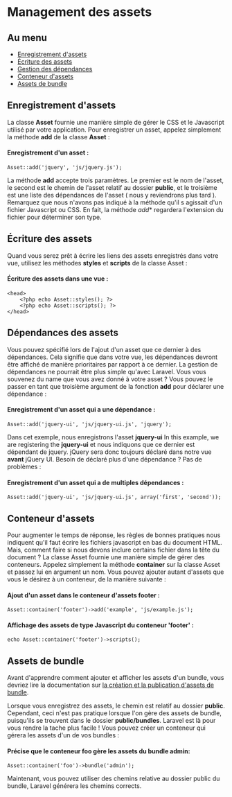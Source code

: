 # Management des assets

## Au menu

- [Enregistrement d'assets](#registering-assets)
- [Écriture des assets](#dumping-assets)
- [Gestion des dépendances](#asset-dependencies)
- [Conteneur d'assets](#asset-containers)
- [Assets de bundle](#bundle-assets)

<a name="registering-assets"></a>
## Enregistrement d'assets

La classe **Asset** fournie une manière simple de gérer le CSS et le Javascript utilisé par votre application. Pour enregistrer un asset, appelez simplement la méthode **add** de la classe **Asset** :

#### Enregistrement d'un asset :

	Asset::add('jquery', 'js/jquery.js');

La méthode **add** accepte trois paramètres. Le premier est le nom de l'asset, le second est le chemin de l'asset relatif au dossier **public**, et le troisième est une liste des dépendances de l'asset ( nous y reviendrons plus tard ). Remarquez que nous n'avons pas indiqué à la méthode qu'il s agissait d'un fichier Javascript ou CSS. En fait, la méthode *add** regardera l'extension du fichier pour déterminer son type.

<a name="dumping-assets"></a>
## Écriture des assets

Quand vous serez prêt à écrire les liens des assets enregistrés dans votre vue, utilisez les méthodes **styles** et **scripts** de la classe Asset :

#### Écriture des assets dans une vue :

	<head>
		<?php echo Asset::styles(); ?>
		<?php echo Asset::scripts(); ?>
	</head>

<a name="asset-dependencies"></a>
## Dépendances des assets

Vous pouvez spécifié lors de l'ajout d'un asset que ce dernier à des dépendances. Cela signifie que dans votre vue, les dépendances devront être  affiché de manière prioritaires par rapport à ce dernier. La gestion de dépendances ne pourrait être plus simple qu'avec Laravel. Vous vous souvenez du name que vous avez donné à votre asset ? Vous pouvez le passer en tant que troisième argument de la fonction **add** pour déclarer une dépendance : 

#### Enregistrement d'un asset qui a une dépendance :

	Asset::add('jquery-ui', 'js/jquery-ui.js', 'jquery');

Dans cet exemple, nous enregistrons l'asset **jquery-ui** In this example, we are registering the **jquery-ui** et nous indiquons que ce dernier est dépendant de jquery. jQuery sera donc toujours déclaré dans notre vue **avant** jQuery UI. Besoin de déclaré plus d'une dépendance ? Pas de problèmes : 

#### Enregistrement d'un asset qui a de multiples dépendances :

	Asset::add('jquery-ui', 'js/jquery-ui.js', array('first', 'second'));

<a name="asset-containers"></a>
## Conteneur d'assets

Pour augmenter le temps de réponse, les règles de bonnes pratiques nous indiquent qu'il faut écrire les fichiers javascript en bas du document HTML. Mais, comment faire si nous devons inclure certains fichier dans la tête du document ? La classe Asset fournie une manière simple de gérer des conteneurs. Appelez simplement la méthode **container** sur la classe Asset et passez lui en argument un nom. Vous pouvez ajouter autant d'assets que vous le désirez à un conteneur, de la manière suivante :

#### Ajout d'un asset dans le conteneur d'assets footer :

	Asset::container('footer')->add('example', 'js/example.js');

#### Affichage des assets de type Javascript du conteneur 'footer' :

	echo Asset::container('footer')->scripts();

<a name="bundle-assets"></a>
## Assets de bundle

Avant d'apprendre comment ajouter et afficher les assets d'un bundle, vous devriez lire la documentation sur [la création et la publication d'assets de bundle](/guides/v3/bundles#bundle-assets).

Lorsque vous enregistrez des assets, le chemin est relatif au dossier  **public**. Cependant, ceci n'est pas pratique lorsque l'on gère des assets de bundle, puisqu'ils se trouvent dans le dossier **public/bundles**. Laravel est là pour vous rendre la tache plus facile ! Vous pouvez créer un conteneur qui gérera les assets d'un de vos bundles :

#### Précise que le conteneur foo gère les assets du bundle admin:

	Asset::container('foo')->bundle('admin');

Maintenant, vous pouvez utiliser des chemins relative au dossier public du bundle, Laravel générera les chemins corrects.